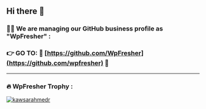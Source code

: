 ## Hi there 👋

### :woman_technologist: We are managing our GitHub business profile as "WpFresher" :

### 👉 GO TO: 🔗  [https://github.com/WpFresher](https://github.com/wpfresher) 🔗

---
### :fire: WpFresher Trophy :
<p align="left"> <a href="https://github.com/ryo-ma/github-profile-trophy"><img src="https://github-profile-trophy.vercel.app/?username=kawsarahmedr&margin-w=15" alt="kawsarahmedr" /></a> </p>
